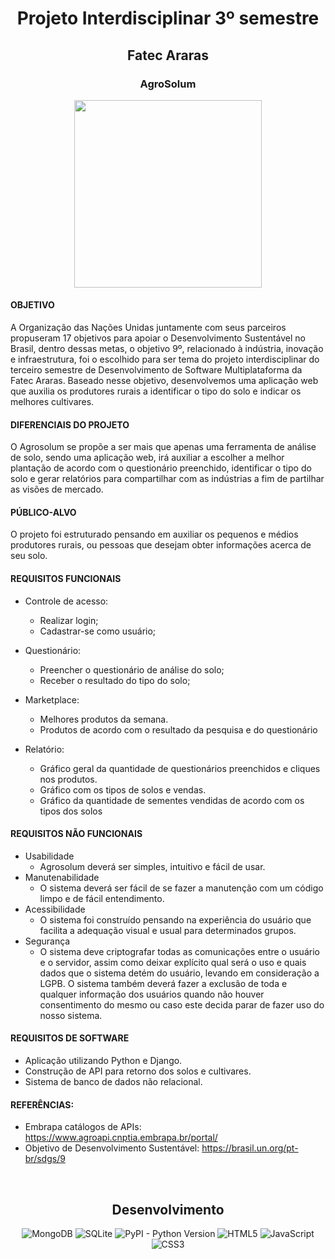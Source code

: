 <h1 align="center">Projeto Interdisciplinar 3º semestre</h1>

<h2 align="center">Fatec Araras</h2>

<h3 align="center">AgroSolum</h3>

<p align="center">
<img src="https://github.com/paulademelo/projeto-interdisciplinar-3-Fatec-DSM/blob/main/Code/Projeto_PI3/Images/Icon.png" width="300px">
<p align="center">

<h4>OBJETIVO</h4>
<p> A Organização das Nações Unidas juntamente com seus parceiros propuseram 17 objetivos para apoiar o Desenvolvimento Sustentável no Brasil, dentro dessas metas, o objetivo 9º, relacionado à indústria, inovação e infraestrutura, foi o escolhido para ser tema do projeto interdisciplinar do terceiro semestre de Desenvolvimento de Software Multiplataforma da Fatec Araras.
 Baseado nesse objetivo, desenvolvemos uma aplicação web que auxilia os produtores rurais a identificar o tipo do solo e indicar os melhores cultivares.</p>




<h4> DIFERENCIAIS DO PROJETO </h4>

O Agrosolum se propõe a ser mais que apenas uma ferramenta de análise de solo, sendo uma aplicação web, irá auxiliar a escolher a melhor plantação de acordo com o questionário preenchido, identificar o tipo do solo e gerar relatórios para compartilhar com as indústrias a fim de partilhar as visões de mercado.



<h4> PÚBLICO-ALVO </h4>

O projeto foi estruturado pensando em auxiliar os pequenos e médios produtores rurais, ou pessoas que desejam obter informações acerca de seu solo.

<h4>REQUISITOS FUNCIONAIS</h4>

- Controle de acesso:

  - Realizar login;
  - Cadastrar-se como usuário;
- Questionário:
  - Preencher o questionário de análise do solo;
  - Receber o resultado do tipo do solo;
- Marketplace:
  - Melhores produtos da semana.
  - Produtos de acordo com o resultado da pesquisa e do questionário
- Relatório:
  - Gráfico geral da quantidade de questionários preenchidos e cliques nos produtos.
  - Gráfico com os tipos de solos e vendas.
  - Gráfico da quantidade de sementes vendidas de acordo com os tipos dos solos

<h4>REQUISITOS NÃO FUNCIONAIS</h4>

- Usabilidade
  - Agrosolum deverá ser simples, intuitivo e fácil de usar.
- Manutenabilidade
  - O sistema deverá ser fácil de se fazer a manutenção com um código limpo e de fácil entendimento.
- Acessibilidade
  - O sistema foi construído pensando na experiência do usuário que facilita a adequação visual e usual para determinados grupos.
- Segurança
  - O sistema deve criptografar todas as comunicações entre o usuário e o servidor, assim como deixar explícito qual será o uso e quais dados que o sistema detém do usuário, levando em consideração a LGPB. O sistema também deverá fazer a exclusão de toda e qualquer informação dos usuários quando não houver consentimento do mesmo ou caso este decida parar de fazer uso do nosso sistema.


<h4>REQUISITOS DE SOFTWARE</h4>

- Aplicação utilizando Python e Django.
- Construção de API para retorno dos solos e cultivares.
- Sistema de banco de dados não relacional.


<h4>REFERÊNCIAS:</h4>

- Embrapa catálogos de APIs: https://www.agroapi.cnptia.embrapa.br/portal/
- Objetivo de Desenvolvimento Sustentável: https://brasil.un.org/pt-br/sdgs/9

<br>
<div align="center">

    
<h2> Desenvolvimento </h2>

![MongoDB](https://img.shields.io/badge/-MongoDB-green)
![SQLite](https://img.shields.io/badge/-SQLite-blue)
![PyPI - Python Version](https://img.shields.io/pypi/pyversions/Django?style=flat-square)
![HTML5](https://img.shields.io/badge/-HTML5-red)
![JavaScript](https://img.shields.io/badge/-JAVASCRIPT-yellow)
![CSS3](https://img.shields.io/badge/-CSS3-blue)
    
</div>
